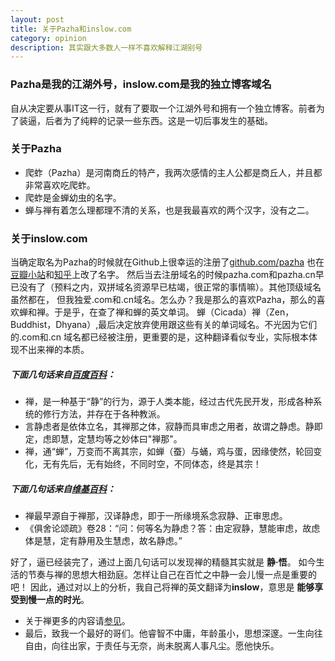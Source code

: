 ```yaml
---
layout: post
title: 关于Pazha和inslow.com
category: opinion
description: 其实跟大多数人一样不喜欢解释江湖别号
---
```


### **Pazha是我的江湖外号，inslow.com是我的独立博客域名**

自从决定要从事IT这一行，就有了要取一个江湖外号和拥有一个独立博客。前者为了装逼，后者为了纯粹的记录一些东西。这是一切后事发生的基础。

### **关于Pazha**

* 爬蚱（Pazha）是河南商丘的特产，我两次感情的主人公都是商丘人，并且都非常喜欢吃爬蚱。
* 爬蚱是金蝉幼虫的名字。
* 蝉与禅有着怎么理都理不清的关系，也是我最喜欢的两个汉字，没有之二。
 
### **关于inslow.com**

当确定取名为Pazha的时候就在Github上很幸运的注册了[github.com/pazha](http://github.com/pazha)
也在[豆瓣小站](http://site.douban.com/266725)和[知乎](http://www.zhihu.com/people/mrpz)上改了名字。
然后当去注册域名的时候pazha.com和pazha.cn早已没有了（预料之内，双拼域名资源早已枯竭，很正常的事情嘛）。其他顶级域名虽然都在，
但我独爱.com和.cn域名。怎么办？我是那么的喜欢Pazha，那么的喜欢蝉和禅。于是乎，在查了禅和蝉的英文单词。
蝉（Cicada）禅（Zen，Buddhist，Dhyana）,最后决定放弃使用跟这些有关的单词域名。不光因为它们的.com和.cn
域名都已经被注册，更重要的是，这种翻译看似专业，实际根本体现不出来禅的本质。

##### **下面几句话来自[百度百科](http://baike.baidu.com/subview/134954/5176690.htm)：**

* 禅，是一种基于“静”的行为，源于人类本能，经过古代先民开发，形成各种系统的修行方法，并存在于各种教派。
* 言静虑者是依体立名，其禅那之体，寂静而具审虑之用者，故谓之静虑。静即定，虑即慧，定慧均等之妙体曰"禅那"。
* 禅，通“蝉”，万变而不离其宗，如蝉（蚕）与蛹，鸡与蛋，因缘使然，轮回变化，无有先后，无有始终，不同时空，不同体态，终是其宗！

##### **下面几句话来自[维基百科](https://zh.wikipedia.org/wiki/%E7%A6%85)：**

* 禅最早源自于禅那，汉译静虑，即于一所缘境系念寂静、正审思虑。
* 《俱舍论颂疏》卷28：“问：何等名为静虑？答：由定寂静，慧能审虑，故虑体是慧，定有静用及生慧虑，故名静虑。”

好了，逼已经装完了，通过上面几句话可以发现禅的精髓其实就是 **静·悟**。
如今生活的节奏与禅的思想大相劲庭。怎样让自己在百忙之中静一会儿慢一点是重要的吧！
因此，通过对以上的分析，我自己将禅的英文翻译为**inslow**，意思是 **能够享受到慢一点的时光**。

* 关于禅更多的内容请[参见](http://www.cwhweb.com/)。
* 最后，致我一个最好的哥们。他睿智不中庸，年龄虽小，思想深邃。一生向往自由，向往出家，于责任与无奈，尚未脱离人事凡尘。愿他快乐。